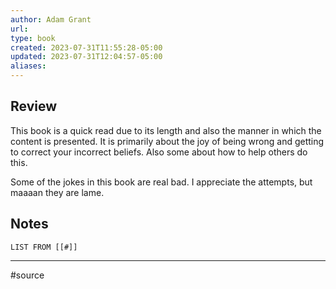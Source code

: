 ```yaml
---
author: Adam Grant
url: 
type: book
created: 2023-07-31T11:55:28-05:00
updated: 2023-07-31T12:04:57-05:00
aliases:
---
```

## Review
This book is a quick read due to its length and also the manner in which the content is presented. It is primarily about the joy of being wrong and getting to correct your incorrect beliefs. Also some about how to help others do this.

Some of the jokes in this book are real bad. I appreciate the attempts, but maaaan they are lame.

## Notes
```dataview
LIST FROM [[#]]
```

---
#source 